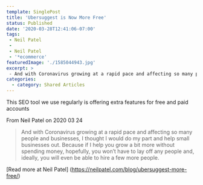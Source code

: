 ```yaml
---
template: SinglePost
title: 'Ubersuggest is Now More Free'
status: Published
date: '2020-03-28T12:41:06-07:00'
tags:
 - Neil Patel
 -
 - Neil Patel
 - '*ecommerce'
featuredImage: './1585044943.jpg'
excerpt: >
 - And with Coronavirus growing at a rapid pace and affecting so many people and businesses, I thought I would do my part and help small businesses out. Because if I help you grow a bit more without spending money, hopefully, you won’t have to lay off any people and, ideally, you will even be able to hire a few more people.
categories:
  - category: Shared Articles
---
```

This SEO tool we use regularly is offering extra features for free and paid accounts

From Neil Patel on 2020 03 24
> And with Coronavirus growing at a rapid pace and affecting so many people and businesses, I thought I would do my part and help small businesses out.
Because if I help you grow a bit more without spending money, hopefully, you won’t have to lay off any people and, ideally, you will even be able to hire a few more people.

[Read more at Neil Patel] (https://neilpatel.com/blog/ubersuggest-more-free/)
